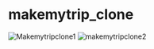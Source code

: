 # makemytrip_clone
![Makemytripclone1](https://github.com/user-attachments/assets/7736e57b-31c5-45af-a840-69cb75833992)
![makemytripclone2](https://github.com/user-attachments/assets/7de60199-576a-4d8e-87a3-f408151569dd)
